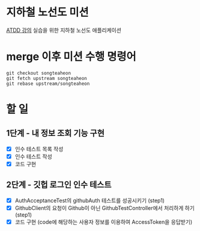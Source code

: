 # 지하철 노선도 미션
[ATDD 강의](https://edu.nextstep.camp/c/R89PYi5H) 실습을 위한 지하철 노선도 애플리케이션


# merge 이후 미션 수행 명령어
```
git checkout songteaheon  
git fetch upstream songteaheon  
git rebase upstream/songteaheon
```  


# 할 일
## 1단계 - 내 정보 조회 기능 구현
- [X] 인수 테스트 목록 작성
- [X] 인수 테스트 작성
- [X] 코드 구현

## 2단계 - 깃헙 로그인 인수 테스트
- [X] AuthAcceptanceTest의 githubAuth 테스트를 성공시키기 (step1)
- [X] GithubClient의 요청이 Github이 아닌 GithubTestController에서 처리하게 하기(step1)
- [X] 코드 구현 (code에 해당하는 사용자 정보를 이용하여 AccessToken을 응답받기)